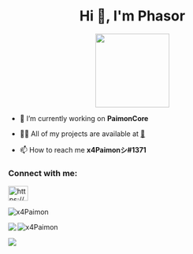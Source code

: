 <h1 align="center">Hi 👋, I'm Phasor</h1>

<p align="center">
<img height="150px" src="https://lanyard.cnrad.dev/api/965086780430889040"/>
</p>

- 🔭 I’m currently working on **PaimonCore**

- 👨‍💻 All of my projects are available at [👻](https://github.com/x4Paimon?tab=repositories)

- 📫 How to reach me **x4Paimonシ#1371**

<h3 align="left">Connect with me:</h3>
<p align="left">
<a href="https://discord.gg/" target="blank"><img align="center" src="https://raw.githubusercontent.com/rahuldkjain/github-profile-readme-generator/master/src/images/icons/Social/discord.svg" alt="https://discord.gg/QNcMBg77JG" height="30" width="40" /></a>
</p>


<p><img align="center" src="https://github-readme-stats.vercel.app/api/top-langs?username=x4Paimon&show_icons=true&locale=en&layout=compact" alt="x4Paimon" /></p>
<p><img align="left" src="https://github-readme-stats.vercel.app/api?username=x4Paimon"/></p>
<p><img align="center" src="https://github-readme-streak-stats.herokuapp.com/?user=x4Paimon&" alt="x4Paimon" /></p>
<p><img align="left" src="https://github.com/x4Paimon/x4Paimon/blob/main/standard-end.gif"/></p>


